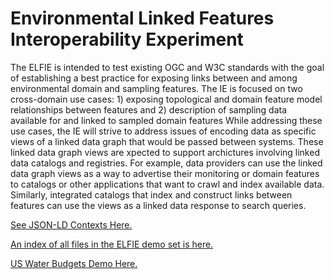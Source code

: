# Environmental Linked Features Interoperability Experiment
The ELFIE is intended to test existing OGC and W3C standards with the goal of establishing a best 
practice for exposing links between and among environmental domain and sampling features. The IE is 
focused on two cross-domain use cases: 1) exposing topological and domain feature model relationships 
between features and 2) description of sampling data available for and linked to sampled domain features 
While addressing these use cases, the IE will strive to address issues of encoding data as specific 
views of a linked data graph that would be passed between systems. These linked data graph views are 
xpected to support archictures involving linked data catalogs and registries. For example, data providers 
can use the linked data graph views as a way to advertise their monitoring or domain features to catalogs 
or other applications that want to crawl and index available data. Similarly, integrated catalogs that 
index and construct links between features can use the views as a linked data response to search queries.

[See JSON-LD Contexts Here.](https://opengeospatial.github.io/ELFIE/json-ld)

[An index of all files in the ELFIE demo set is here.](https://opengeospatial.github.io/ELFIE/file_index)

[US Water Budgets Demo Here.](https://opengeospatial.github.io/ELFIE/demo/uswb)
